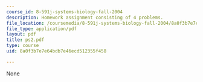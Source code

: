 ```yaml
---
course_id: 8-591j-systems-biology-fall-2004
description: Homework assignment consisting of 4 problems.
file_location: /coursemedia/8-591j-systems-biology-fall-2004/8a0f3b7e7e64bdb7e46ecd512355f458_ps2.pdf
file_type: application/pdf
layout: pdf
title: ps2.pdf
type: course
uid: 8a0f3b7e7e64bdb7e46ecd512355f458

---
```

None